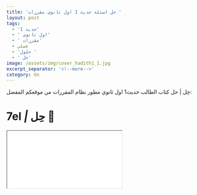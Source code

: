 ```yaml
---
title: 'حل اسئلة حديث 1 اول ثانوي مقررات '
layout: post
tags:
  - 'حديث 1'
  - ' اول ثانوي'
  - ' مقررات'
  - فصلي
  - 'حلول '
  - ' حل'
image: /assets/img/cover_hadith1_1.jpg
excerpt_separator: '<!--more-->'
category: Un
---
```

حِل | حل كتاب الطالب حديث1 اول ثانوي مطور نظام المقررات من موقعكم المفضل: 

<!--more-->
#  **7el** *|* حِل :purple_heart:
<iframe src="/assets/files/Hadith1.pptx"></iframe>


